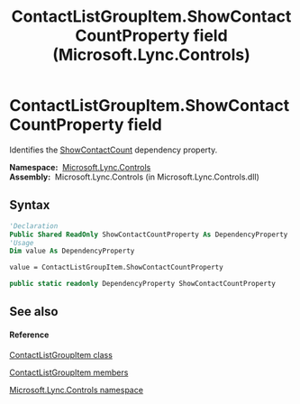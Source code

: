 ﻿---
title: ContactListGroupItem.ShowContactCountProperty field (Microsoft.Lync.Controls)
TOCTitle: ShowContactCountProperty field
ms:assetid: F:Microsoft.Lync.Controls.ContactListGroupItem.ShowContactCountProperty_DI_3_UC_OCS14MrefLyncWPF
ms:mtpsurl: https://msdn.microsoft.com/en-us/library/microsoft.lync.controls.contactlistgroupitem.showcontactcountproperty_di_3_uc_ocs14mreflyncwpf(v=office.15)
ms:contentKeyID: 48599469
ms.date: 07/28/2014
mtps_version: v=office.15
f1_keywords:
- Microsoft.Lync.Controls.ContactListGroupItem.ShowContactCountProperty
dev_langs:
- CSharp
- JScript
- VB
- other
---

# ContactListGroupItem.ShowContactCountProperty field

Identifies the [ShowContactCount](contactlistgroupitem-showcontactcount-property-microsoft-lync-controls_1.md) dependency property.

**Namespace:**  [Microsoft.Lync.Controls](microsoft-lync-controls-namespace_1.md)  
**Assembly:**  Microsoft.Lync.Controls (in Microsoft.Lync.Controls.dll)

## Syntax

``` vb
'Declaration
Public Shared ReadOnly ShowContactCountProperty As DependencyProperty
'Usage
Dim value As DependencyProperty

value = ContactListGroupItem.ShowContactCountProperty
```

``` csharp
public static readonly DependencyProperty ShowContactCountProperty
```

## See also

#### Reference

[ContactListGroupItem class](contactlistgroupitem-class-microsoft-lync-controls_1.md)

[ContactListGroupItem members](contactlistgroupitem-members-microsoft-lync-controls_1.md)

[Microsoft.Lync.Controls namespace](microsoft-lync-controls-namespace_1.md)

